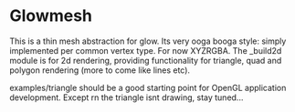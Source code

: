 # Glowmesh
This is a thin mesh abstraction for glow. Its very ooga booga style: simply implemented per common vertex type. For now XYZRGBA. The _build2d module is for 2d rendering, providing functionality for triangle, quad and polygon rendering (more to come like lines etc).


examples/triangle should be a good starting point for OpenGL application development. Except rn the triangle isnt drawing, stay tuned...